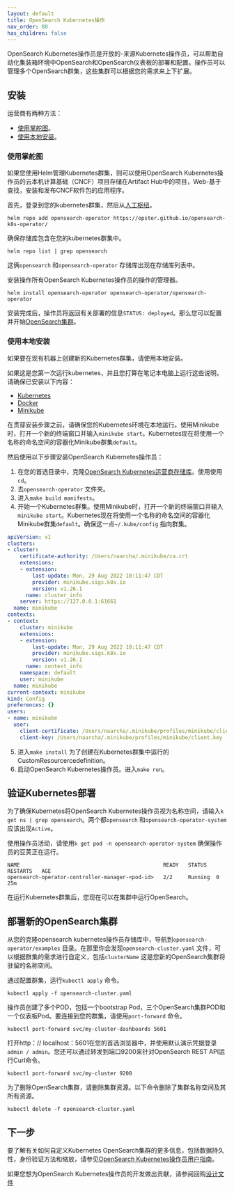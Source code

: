 ```yaml
---
layout: default
title: OpenSearch Kubernetes操作
nav_order: 80
has_children: false
---
```


OpenSearch Kubernetes操作员是开放的-来源Kubernetes操作员，可以帮助自动化集装箱环境中OpenSearch和OpenSearch仪表板的部署和配置。操作员可以管理多个OpenSearch群集，这些集群可以根据您的需求来上下扩展。


## 安装

运营商有两种方法：

- [使用掌舵图](#use-a-helm-chart)。
- [使用本地安装](#use-a-local-installation)。

### 使用掌舵图

如果您使用Helm管理Kubernetes群集，则可以使用OpenSearch Kubernetes操作员的云本机计算基础（CNCF）项目存储在Artifact Hub中的项目，Web-基于查找，安装和发布CNCF软件包的应用程序。

首先，登录到您的kubernetes群集，然后从[人工枢纽](https://artifacthub.io/packages/helm/opensearch-operator/opensearch-operator/)。

```
helm repo add opensearch-operator https://opster.github.io/opensearch-k8s-operator/
```

确保存储库包含在您的kubernetes群集中。

```
helm repo list | grep opensearch
```

这俩`opensearch` 和`opensearch-operator` 存储库出现在存储库列表中。


安装操作所有OpenSearch Kubernetes操作员的操作的管理器。

```
helm install opensearch-operator opensearch-operator/opensearch-operator
```

安装完成后，操作员将返回有关部署的信息`STATUS: deployed`。那么您可以配置并开始[OpenSearch集群](#deploy-a-new-opensearch-cluster)。

### 使用本地安装

如果要在现有机器上创建新的Kubernetes群集，请使用本地安装。

如果这是您第一次运行kubernetes，并且您打算在笔记本电脑上运行这些说明，请确保已安装以下内容：

- [Kubernetes](https://kubernetes.io/docs/tasks/tools/) 
- [Docker](https://docs.docker.com/engine/install/)
- [Minikube](https://minikube.sigs.k8s.io/docs/start/)

在贯穿安装步骤之前，请确保您的Kubernetes环境在本地运行。使用Minikube时，打开一个新的终端窗口并输入`minikube start`。Kubernetes现在将使用一个名称的命名空间的容器化Minikube群集`default`。

然后使用以下步骤安装OpenSearch Kubernetes操作员：

1. 在您的首选目录中，克隆[OpenSearch Kubernetes运营商存储库](https://github.com/Opster/opensearch-k8s-operator)。使用使用`cd`。
2. 去`opensearch-operator` 文件夹。
3. 进入`make build manifests`。
4. 开始一个Kubernetes群集。使用Minikube时，打开一个新的终端窗口并输入`minikube start`。Kubernetes现在将使用一个名称的命名空间的容器化Minikube群集`default`。确保这一点`~/.kube/config` 指向群集。

```yml
apiVersion: v1
clusters:
- cluster:
    certificate-authority: /Users/naarcha/.minikube/ca.crt
    extensions:
    - extension:
        last-update: Mon, 29 Aug 2022 10:11:47 CDT
        provider: minikube.sigs.k8s.io
        version: v1.26.1
      name: cluster_info
    server: https://127.0.0.1:61661
  name: minikube
contexts:
- context:
    cluster: minikube
    extensions:
    - extension:
        last-update: Mon, 29 Aug 2022 10:11:47 CDT
        provider: minikube.sigs.k8s.io
        version: v1.26.1
      name: context_info
    namespace: default
    user: minikube
  name: minikube
current-context: minikube
kind: Config
preferences: {}
users:
- name: minikube
  user:
    client-certificate: /Users/naarcha/.minikube/profiles/minikube/client.crt
    client-key: /Users/naarcha/.minikube/profiles/minikube/client.key
```    
   
5. 进入`make install` 为了创建在Kubernetes群集中运行的CustomResourcercedefinition。
6. 启动OpenSearch Kubernetes操作员。进入`make run`。

## 验证Kubernetes部署

为了确保Kubernetes将OpenSearch Kubernetes操作员视为名称空间，请输入`k get ns | grep opensearch`。两个都`opensearch` 和`opensearch-operator-system` 应该出现`Active`。

使用操作员活动，请使用`k get pod -n opensearch-operator-system` 确保操作员的豆荚正在运行。

```
NAME                                              READY   STATUS   RESTARTS   AGE
opensearch-operator-controller-manager-<pod-id>   2/2     Running  0          25m
```

在运行Kubernetes群集后，您现在可以在集群中运行OpenSearch。

## 部署新的OpenSearch集群

从您的克隆opensearch kubernetes操作员存储库中，导航到`opensearch-operator/examples` 目录。在那里你会发现`opensearch-cluster.yaml` 文件，可以根据群集的需求进行自定义，包括`clusterName` 这是您新的OpenSearch集群将驻留的名称空间。

通过配置群集，运行`kubectl apply` 命令。

```
kubectl apply -f opensearch-cluster.yaml
```

操作员创建了多个POD，包括一个bootstrap Pod，三个OpenSearch集群POD和一个仪表板Pod。要连接到您的群集，请使用`port-forward` 命令。

```
kubectl port-forward svc/my-cluster-dashboards 5601
```

打开http：// localhost：5601在您的首选浏览器中，并使用默认演示凭据登录`admin / admin`。您还可以通过转发到端口9200来针对OpenSearch REST API运行Curl命令。

```
kubectl port-forward svc/my-cluster 9200
```

为了删除OpenSearch集群，请删除集群资源。以下命令删除了集群名称空间及其所有资源。

```
kubectl delete -f opensearch-cluster.yaml
```

## 下一步

要了解有关如何自定义Kubernetes OpenSearch集群的更多信息，包括数据持久性，身份验证方法和缩放，请参见[OpenSearch Kubernetes操作员用户指南](https://github.com/Opster/opensearch-k8s-operator/blob/main/docs/userguide/main.md)。

如果您想为OpenSearch Kubernetes操作员的开发做出贡献，请参阅回购[设计文件](https://github.com/Opster/opensearch-k8s-operator/blob/main/docs/designs/high-level.md)

